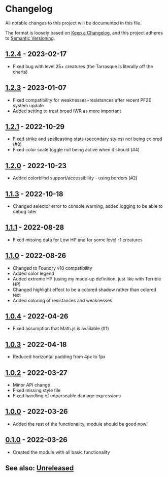 # Changelog
All notable changes to this project will be documented in this file.

The format is loosely based on [Keep a Changelog](https://keepachangelog.com/en/1.0.0/),
and this project adheres to [Semantic Versioning](https://semver.org/spec/v2.0.0.html).

## [1.2.4] - 2023-02-17
- Fixed bug with level 25+ creatures (the Tarrasque is literally off the charts)

## [1.2.3] - 2023-01-07
- Fixed compatibility for weaknesses+resistances after recent PF2E system update
- Added setting to treat broad IWR as more important

## [1.2.1] - 2022-10-29
- Fixed strike and spellcasting stats (secondary styles) not being colored (#3)
- Fixed color scale toggle not being active when it should (#4)

## [1.2.0] - 2022-10-23
- Added colorblind support/accessibility - using borders (#2)

## [1.1.3] - 2022-10-18
- Changed selector error to console warning, added logging to be able to debug later

## [1.1.1] - 2022-08-28
- Fixed missing data for Low HP and for some level -1 creatures

## [1.1.0] - 2022-08-26
- Changed to Foundry v10 compatibility
- Added color legend
- Added extreme HP (using my made-up definition, just like with Terrible HP)
- Changed highlight effect to be a colored shadow rather than colored text
- Added coloring of resistances and weaknesses

## [1.0.4] - 2022-04-26
- Fixed assumption that Math.js is available (#1) 

## [1.0.3] - 2022-04-18
- Reduced horizontal padding from 4px to 1px

## [1.0.2] - 2022-03-27
- Minor API change
- Fixed missing style file
- Fixed handling of unparseable damage expressions

## [1.0.0] - 2022-03-26
- Added the rest of the functionality, module should be good now!

## [0.1.0] - 2022-03-26
- Created the module with all basic functionality

## See also: [Unreleased]

[0.1.0]: https://github.com/itamarcu/pf2e-see-simple-scale-statistics/compare/0.1.0...0.1.0
[1.0.0]: https://github.com/itamarcu/pf2e-see-simple-scale-statistics/compare/0.1.0...1.0.0
[1.0.1]: https://github.com/itamarcu/pf2e-see-simple-scale-statistics/compare/1.0.0...1.0.1
[1.0.2]: https://github.com/itamarcu/pf2e-see-simple-scale-statistics/compare/1.0.1...1.0.2
[1.0.3]: https://github.com/itamarcu/pf2e-see-simple-scale-statistics/compare/1.0.2...1.0.3
[1.0.4]: https://github.com/itamarcu/pf2e-see-simple-scale-statistics/compare/1.0.3...1.0.4
[1.1.0]: https://github.com/itamarcu/pf2e-see-simple-scale-statistics/compare/1.0.4...1.1.0
[1.1.1]: https://github.com/itamarcu/pf2e-see-simple-scale-statistics/compare/1.1.0...1.1.1
[1.1.3]: https://github.com/itamarcu/pf2e-see-simple-scale-statistics/compare/1.1.1...1.1.3
[1.2.0]: https://github.com/itamarcu/pf2e-see-simple-scale-statistics/compare/1.1.3...1.2.0
[1.2.1]: https://github.com/itamarcu/pf2e-see-simple-scale-statistics/compare/1.2.0...1.2.1
[1.2.3]: https://github.com/itamarcu/pf2e-see-simple-scale-statistics/compare/1.2.1...1.2.3
[1.2.4]: https://github.com/itamarcu/pf2e-see-simple-scale-statistics/compare/1.2.3...1.2.4
[Unreleased]: https://github.com/itamarcu/pf2e-see-simple-scale-statistics/compare/1.2.4...HEAD
